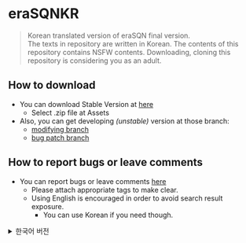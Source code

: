 # eraSQNKR
>Korean translated version of eraSQN final version.  
>The texts in repository are written in Korean.
>The contents of this repository contains NSFW contents.
>Downloading, cloning this repository is considering you as an adult. 
## How to download
* You can download Stable Version at [here](https://github.com/mosochu/EraSQNK/releases)
    * Select .zip file at Assets
* Also, you can get developing _(unstable)_ version at those branch:
    * [modifying branch](https://github.com/mosochu/EraSQNK/archive/renovation.zip)
    * [bug patch branch](https://github.com/mosochu/EraSQNK/archive/master.zip)
## How to report bugs or leave comments
* You can report bugs or leave comments [here](https://github.com/mosochu/EraSQNK/issues)
    * Please attach appropriate tags to make clear.
    * Using English is encouraged in order to avoid search result exposure.
        * You can use Korean if you need though.

<details>
<summary>한국어 버전</summary>

# eraSQNKR
>eraSQN 최종판의 한국어 번역버전입니다.  
>이 저장소 내용물은 한국어로 구성되어있습니다.  
>이 저장소에는 미성년자에게 적합하지 않은 내용을 포함하고 있습니다.  
>이 저장소를 내려받거나, 복제, 열람하는 순간부터 성인임에 동의하는 것과 같습니다.  
>>   미성년자가 플레이하면서 생기는 법적 책임에 대해 어떠한 책임도 지지 않습니다.
## 다운로드 방법
* [여기서](https://github.com/mosochu/EraSQNK/releases) 정식 버전을 받을 수 있습니다.
    * Assets에서 .zip 파일을 받으세요.
* 개발중인 _(검증안됀)_ 두 가지 브랜치가 있습니다 :
    * [기능개선 브랜치](https://github.com/mosochu/EraSQNK/archive/renovation.zip)
        * 각종 기능개선 작업이 이루어지는 브랜치로, 오류가 상대적으로 많이 발생할 수 있습니다.
    * [버그패치 브랜치](https://github.com/mosochu/EraSQNK/archive/master.zip)
        * 원본의 보고된 버그와 번역만 고치는 브랜치입니다.
## 버그 신고 또는 제안사항 남기는 방법
* [이 링크](https://github.com/mosochu/EraSQNK/issues)에서 버그 신고와 제안사항을 남기실 수 있습니다.
    * 명확성을 위해 적절한 태그를 달아주세요.
    * 검색노출 방지를 위해, 영어로 쓰는것을 권장합니다.
        * 그래도 필요하시다면 한국어로 쓰셔도 됩니다.
    ### [태그 설명](https://github.com/mosochu/EraSQNK/labels)
    * bug : 게임이 꺼지거나 진행을 더 이상 못하게 하는 요소입니다.
    * duplicate : 이 태그가 붙은 이슈는 중복된 이슈입니다.
    * enhancement : 추가할 새 요소나 아이디어.
    * glitch : 게임이 꺼지진 않지만, 게임에서 의도되지 않은 동작이나 수치
    * invalid : 등록된 이슈가 유효하지 않습니다. (버그가 아니거나 적절하지 않은 제안사항입니다.)
    * question : 문의사항을 적을 때 이 태그를 달아주세요.
    * translation : 번역관련 게시물. 오역인 경우 glitch도 같이 달아주세요.
    * wontfix : 고칠예정이 없는 사항입니다.

</details>